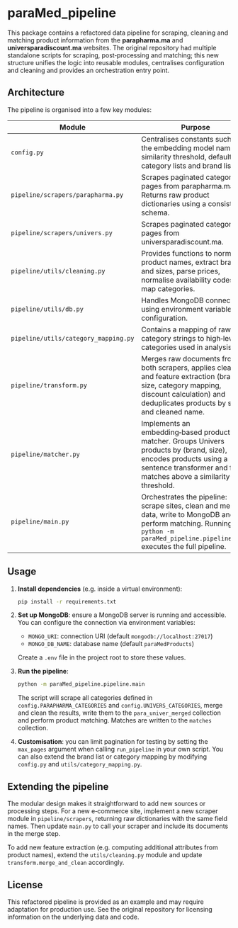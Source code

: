 # paraMed_pipeline

This package contains a refactored data pipeline for scraping,
cleaning and matching product information from the
**parapharma.ma** and **universparadiscount.ma** websites.  The
original repository had multiple standalone scripts for scraping,
post‑processing and matching; this new structure unifies the logic into
reusable modules, centralises configuration and cleaning and provides
an orchestration entry point.

## Architecture

The pipeline is organised into a few key modules:

| Module | Purpose |
|---|---|
| `config.py` | Centralises constants such as the embedding model name, similarity threshold, default category lists and brand lists. |
| `pipeline/scrapers/parapharma.py` | Scrapes paginated category pages from parapharma.ma.  Returns raw product dictionaries using a consistent schema. |
| `pipeline/scrapers/univers.py` | Scrapes paginated category pages from universparadiscount.ma. |
| `pipeline/utils/cleaning.py` | Provides functions to normalise product names, extract brands and sizes, parse prices, normalise availability codes and map categories. |
| `pipeline/utils/db.py` | Handles MongoDB connection using environment variables for configuration. |
| `pipeline/utils/category_mapping.py` | Contains a mapping of raw category strings to high‑level categories used in analysis. |
| `pipeline/transform.py` | Merges raw documents from both scrapers, applies cleaning and feature extraction (brand, size, category mapping, discount calculation) and deduplicates products by site and cleaned name. |
| `pipeline/matcher.py` | Implements an embedding‑based product matcher.  Groups Univers products by (brand, size), encodes products using a sentence transformer and finds matches above a similarity threshold. |
| `pipeline/main.py` | Orchestrates the pipeline: scrape sites, clean and merge data, write to MongoDB and perform matching.  Running `python -m paraMed_pipeline.pipeline.main` executes the full pipeline. |

## Usage

1. **Install dependencies** (e.g. inside a virtual environment):

   ```sh
   pip install -r requirements.txt
   ```

2. **Set up MongoDB**: ensure a MongoDB server is running and accessible.
   You can configure the connection via environment variables:

   - `MONGO_URI`: connection URI (default `mongodb://localhost:27017`)
   - `MONGO_DB_NAME`: database name (default `paraMedProducts`)

   Create a `.env` file in the project root to store these values.

3. **Run the pipeline**:

   ```sh
   python -m paraMed_pipeline.pipeline.main
   ```

   The script will scrape all categories defined in `config.PARAPHARMA_CATEGORIES` and `config.UNIVERS_CATEGORIES`, merge and clean the results, write them to the `para_univer_merged` collection and perform product matching.  Matches are written to the `matches` collection.

4. **Customisation**: you can limit pagination for testing by setting the `max_pages` argument when calling `run_pipeline` in your own script.  You can also extend the brand list or category mapping by modifying `config.py` and `utils/category_mapping.py`.

## Extending the pipeline

The modular design makes it straightforward to add new sources or
processing steps.  For a new e‑commerce site, implement a new scraper
module in `pipeline/scrapers`, returning raw dictionaries with the same
field names.  Then update `main.py` to call your scraper and include
its documents in the merge step.

To add new feature extraction (e.g. computing additional attributes
from product names), extend the `utils/cleaning.py` module and update
`transform.merge_and_clean` accordingly.

## License

This refactored pipeline is provided as an example and may require
adaptation for production use.  See the original repository for
licensing information on the underlying data and code.